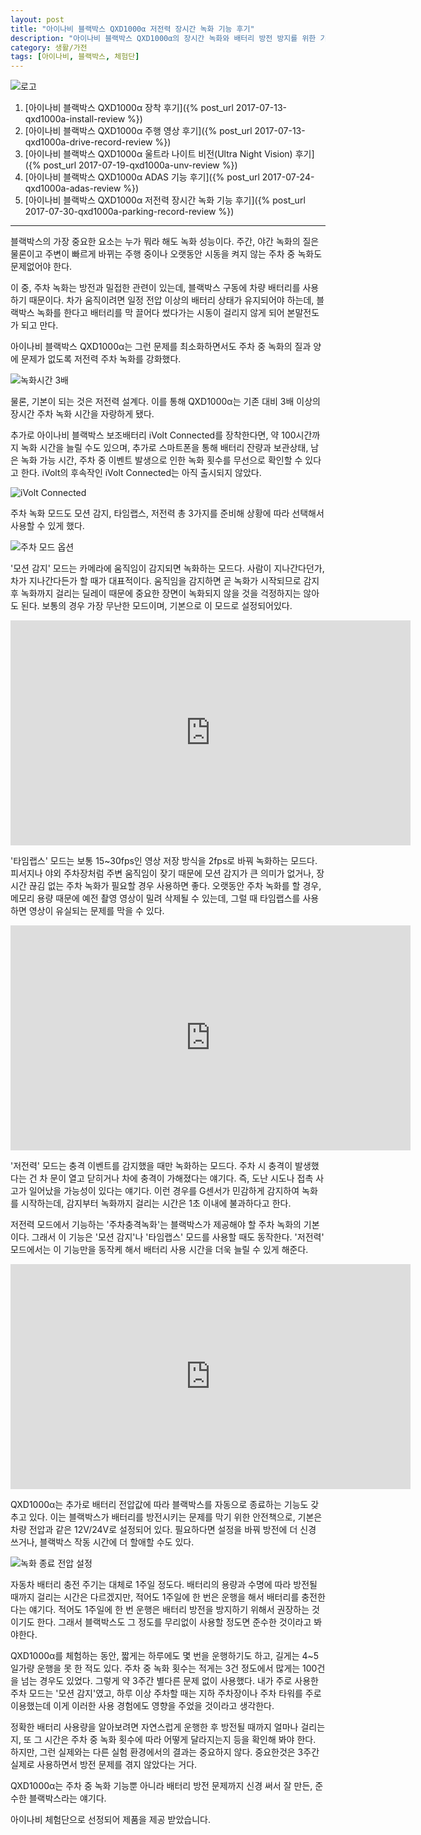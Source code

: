 ```yaml
---
layout: post
title: "아이나비 블랙박스 QXD1000α 저전력 장시간 녹화 기능 후기"
description: "아이나비 블랙박스 QXD1000α의 장시간 녹화와 배터리 방전 방지를 위한 기능을 살펴본다."
category: 생활/가전
tags: [아이나비, 블랙박스, 체험단]
---
```


![로고](https://lh3.googleusercontent.com/-ZOHfv5nwg-M/WWdZVUbc4QI/AAAAAAAAVTY/zn8ULiJl2KETvSp09ow3hvLqfIaWtzhWQCE0YBhgL/s640/QXD1000%25CE%25B1+LOGO.png)

1. [아이나비 블랙박스 QXD1000α 장착 후기]({% post_url 2017-07-13-qxd1000a-install-review %})
2. [아이나비 블랙박스 QXD1000α 주행 영상 후기]({% post_url 2017-07-13-qxd1000a-drive-record-review %})
3. [아이나비 블랙박스 QXD1000α 울트라 나이트 비전(Ultra Night Vision) 후기]({% post_url 2017-07-19-qxd1000a-unv-review %})
4. [아이나비 블랙박스 QXD1000α ADAS 기능 후기]({% post_url 2017-07-24-qxd1000a-adas-review %})
5. [아이나비 블랙박스 QXD1000α 저전력 장시간 녹화 기능 후기]({% post_url 2017-07-30-qxd1000a-parking-record-review %})

- - - - -

블랙박스의 가장 중요한 요소는 누가 뭐라 해도 녹화 성능이다.
주간, 야간 녹화의 질은 물론이고
주변이 빠르게 바뀌는 주행 중이나
오랫동안 시동을 켜지 않는 주차 중 녹화도 문제없어야 한다.

이 중, 주차 녹화는 방전과 밀접한 관련이 있는데,
블랙박스 구동에 차량 배터리를 사용하기 때문이다.
차가 움직이려면 일정 전압 이상의 배터리 상태가 유지되어야 하는데,
블랙박스 녹화를 한다고 배터리를 막 끌어다 썼다가는
시동이 걸리지 않게 되어 본말전도가 되고 만다.

아이나비 블랙박스 QXD1000α는 그런 문제를 최소화하면서도
주차 중 녹화의 질과 양에 문제가 없도록 저전력 주차 녹화를 강화했다.

![녹화시간 3배](https://lh3.googleusercontent.com/-bOG226Ev5W0/WX4rtFgPmcI/AAAAAAAAV7o/xEQIJkHw9LUB1jxfQGbLnWzapAmVnC-mgCE0YBhgL/s0/qxd1000a-parking-record-time-3x.jpg)

물론, 기본이 되는 것은 저전력 설계다.
이를 통해 QXD1000α는 기존 대비 3배 이상의 장시간 주차 녹화 시간을 자랑하게 됐다.

추가로 아이나비 블랙박스 보조배터리 iVolt Connected를 장착한다면,
약 100시간까지 녹화 시간을 늘릴 수도 있으며,
추가로 스마트폰을 통해 배터리 잔량과 보관상태, 남은 녹화 가능 시간, 주차 중 이벤트 발생으로 인한 녹화 횟수를 무선으로 확인할 수 있다고 한다.
iVolt의 후속작인 iVolt Connected는 아직 출시되지 않았다.

![iVolt Connected](https://lh3.googleusercontent.com/9ffyjZ3Fcz5HCuxiNu3MOVthmXt0JH00xTMIAKKdKCU-P6ukTa2-pIPLx5ETzWsA6qiP_nRulQ=s0)

주차 녹화 모드도 모션 감지, 타임랩스, 저전력 총 3가지를 준비해 상황에 따라 선택해서 사용할 수 있게 했다.

![주차 모드 옵션](https://lh3.googleusercontent.com/-9opSx1QThCM/WX4sLrIKBiI/AAAAAAAAV74/Vja8CLJPGlIXM5hUMXHcHkU90uATTclAQCE0YBhgL/s0/QXD1000_Setting-003-s3.png)

'모션 감지' 모드는 카메라에 움직임이 감지되면 녹화하는 모드다.
사람이 지나간다던가, 차가 지나간다든가 할 때가 대표적이다.
움직임을 감지하면 곧 녹화가 시작되므로 감지 후 녹화까지 걸리는 딜레이 때문에 중요한 장면이 녹화되지 않을 것을 걱정하지는 않아도 된다.
보통의 경우 가장 무난한 모드이며, 기본으로 이 모드로 설정되어있다.

<center><iframe width="640" height="360" src="https://www.youtube.com/embed/1ggATGseHOU" frameborder="0" allowfullscreen></iframe></center>

'타임랩스' 모드는 보통 15~30fps인 영상 저장 방식을 2fps로 바꿔 녹화하는 모드다.
피서지나 야외 주차장처럼 주변 움직임이 잦기 때문에 모션 감지가 큰 의미가 없거나,
장시간 끊김 없는 주차 녹화가 필요할 경우 사용하면 좋다.
오랫동안 주차 녹화를 할 경우,
메모리 용량 때문에 예전 촬영 영상이 밀려 삭제될 수 있는데,
그럴 때 타임랩스를 사용하면 영상이 유실되는 문제를 막을 수 있다.

<center><iframe width="640" height="360" src="https://www.youtube.com/embed/4HvMvggGEdo" frameborder="0" allowfullscreen></iframe></center>

'저전력' 모드는 충격 이벤트를 감지했을 때만 녹화하는 모드다.
주차 시 충격이 발생했다는 건 차 문이 열고 닫히거나 차에 충격이 가해졌다는 얘기다.
즉, 도난 시도나 접촉 사고가 일어났을 가능성이 있다는 얘기다.
이런 경우를 G센서가 민감하게 감지하여 녹화를 시작하는데,
감지부터 녹화까지 걸리는 시간은 1초 이내에 불과하다고 한다.

저전력 모드에서 기능하는 '주차충격녹화'는 블랙박스가 제공해야 할 주차 녹화의 기본이다.
그래서 이 기능은 '모션 감지'나 '타임랩스' 모드를 사용할 때도 동작한다.
'저전력' 모드에서는 이 기능만을 동작케 해서 배터리 사용 시간을 더욱 늘릴 수 있게 해준다.

<center><iframe width="640" height="360" src="https://www.youtube.com/embed/QcS22_FJWVE" frameborder="0" allowfullscreen></iframe></center>

QXD1000α는 추가로 배터리 전압값에 따라 블랙박스를 자동으로 종료하는 기능도 갖추고 있다.
이는 블랙박스가 배터리를 방전시키는 문제를 막기 위한 안전책으로,
기본은 차량 전압과 같은 12V/24V로 설정되어 있다.
필요하다면 설정을 바꿔 방전에 더 신경 쓰거나, 블랙박스 작동 시간에 더 할애할 수도 있다.

![녹화 종료 전압 설정](https://lh3.googleusercontent.com/-rCM2E68Wckw/WX4wBPmfi0I/AAAAAAAAV8Q/n7MIkueIas0_JZzvl-1XcRDKy5ijSqplgCE0YBhgL/s0/QXD1000_Setting-003-3.png)

자동차 배터리 충전 주기는 대체로 1주일 정도다.
배터리의 용량과 수명에 따라 방전될 때까지 걸리는 시간은 다르겠지만,
적어도 1주일에 한 번은 운행을 해서 배터리를 충전한다는 얘기다.
적어도 1주일에 한 번 운행은 배터리 방전을 방지하기 위해서 권장하는 것이기도 한다.
그래서 블랙박스도 그 정도를 무리없이 사용할 정도면 준수한 것이라고 봐야한다.

QXD1000α를 체험하는 동안,
짧게는 하루에도 몇 번을 운행하기도 하고,
길게는 4~5일가량 운행을 못 한 적도 있다.
주차 중 녹화 횟수는 적게는 3건 정도에서 많게는 100건을 넘는 경우도 있었다.
그렇게 약 3주간 별다른 문제 없이 사용했다.
내가 주로 사용한 주차 모드는 '모션 감지'였고,
하루 이상 주차할 때는 지하 주차장이나 주차 타워를 주로 이용했는데
이게 이러한 사용 경험에도 영향을 주었을 것이라고 생각한다.

정확한 배터리 사용량을 알아보려면
자연스럽게 운행한 후 방전될 때까지 얼마나 걸리는지,
또 그 시간은 주차 중 녹화 횟수에 따라 어떻게 달라지는지 등을 확인해 봐야 한다.
하지만, 그런 실제와는 다른 실험 환경에서의 결과는 중요하지 않다.
중요한것은 3주간 실제로 사용하면서 방전 문제를 겪지 않았다는 거다.

QXD1000α는 주차 중 녹화 기능뿐 아니라 배터리 방전 문제까지 신경 써서 잘 만든, 준수한 블랙박스라는 얘기다.



<div class="im im-info">
아이나비 체험단으로 선정되어 제품을 제공 받았습니다.
</div>
